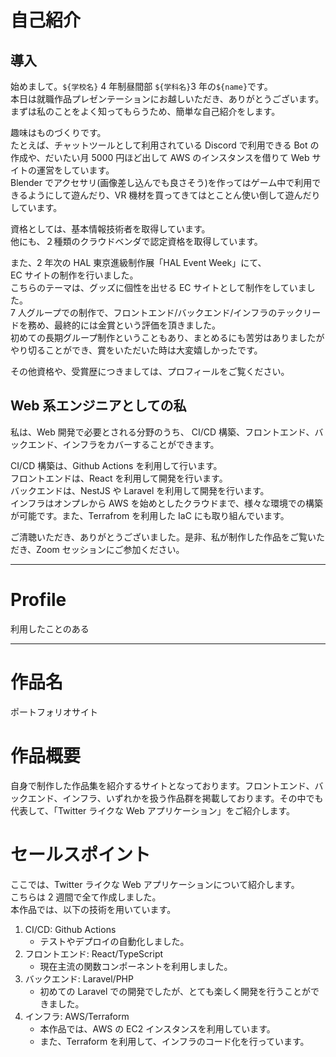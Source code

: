 # 自己紹介

## 導入

始めまして。`${学校名}` 4 年制昼間部 `${学科名}`3 年の`${name}`です。  
本日は就職作品プレゼンテーションにお越しいただき、ありがとうございます。  
まずは私のことをよく知ってもらうため、簡単な自己紹介をします。

趣味はものづくりです。  
たとえば、チャットツールとして利用されている Discord で利用できる Bot の作成や、だいたい月 5000 円ほど出して AWS のインスタンスを借りて Web サイトの運営をしています。  
Blender でアクセサリ(画像差し込んでも良さそう)を作ってはゲーム中で利用できるようにして遊んだり、VR 機材を買ってきてはとことん使い倒して遊んだりしています。

資格としては、基本情報技術者を取得しています。  
他にも、２種類のクラウドベンダで認定資格を取得しています。

また、2 年次の HAL 東京進級制作展「HAL Event Week」にて、  
EC サイトの制作を行いました。  
こちらのテーマは、グッズに個性を出せる EC サイトとして制作をしていました。  
7 人グループでの制作で、フロントエンド/バックエンド/インフラのテックリードを務め、最終的には金賞という評価を頂きました。  
初めての長期グループ制作ということもあり、まとめるにも苦労はありましたがやり切ることができ、賞をいただいた時は大変嬉しかったです。

その他資格や、受賞歴につきましては、プロフィールをご覧ください。

## Web 系エンジニアとしての私

私は、Web 開発で必要とされる分野のうち、
CI/CD 構築、フロントエンド、バックエンド、インフラをカバーすることができます。

CI/CD 構築は、Github Actions を利用して行います。  
フロントエンドは、React を利用して開発を行います。  
バックエンドは、NestJS や Laravel を利用して開発を行います。  
インフラはオンプレから AWS を始めとしたクラウドまで、様々な環境での構築が可能です。また、Terrafrom を利用した IaC にも取り組んでいます。

ご清聴いただき、ありがとうございました。是非、私が制作した作品をご覧いただき、Zoom セッションにご参加ください。

<hr />

# Profile

利用したことのある

<hr />

# 作品名

ポートフォリオサイト

# 作品概要

自身で制作した作品集を紹介するサイトとなっております。フロントエンド、バックエンド、インフラ、いずれかを扱う作品群を掲載しております。その中でも代表して、「Twitter ライクな Web アプリケーション」をご紹介します。

# セールスポイント

ここでは、Twitter ライクな Web アプリケーションについて紹介します。  
こちらは 2 週間で全て作成しました。  
本作品では、以下の技術を用いています。

1. CI/CD: Github Actions
   - テストやデプロイの自動化しました。
2. フロントエンド: React/TypeScript
   - 現在主流の関数コンポーネントを利用しました。
3. バックエンド: Laravel/PHP
   - 初めての Laravel での開発でしたが、とても楽しく開発を行うことができました。
4. インフラ: AWS/Terraform
   - 本作品では、AWS の EC2 インスタンスを利用しています。
   - また、Terraform を利用して、インフラのコード化を行っています。
